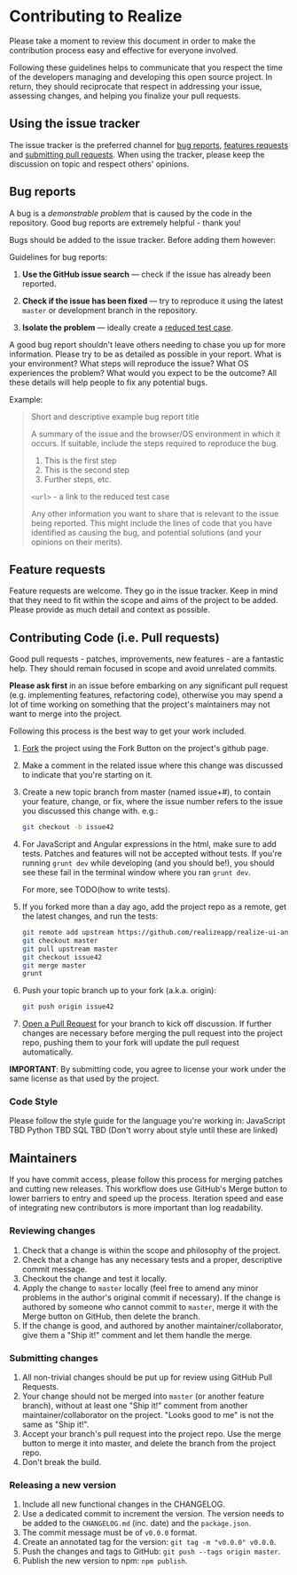 # Contributing to Realize

Please take a moment to review this document in order to make the contribution
process easy and effective for everyone involved.

Following these guidelines helps to communicate that you respect the time of
the developers managing and developing this open source project. In return,
they should reciprocate that respect in addressing your issue, assessing
changes, and helping you finalize your pull requests.


## Using the issue tracker

The issue tracker is the preferred channel for [bug reports](#bugs),
[features requests](#features) and [submitting pull requests](#pull-requests).
When using the tracker, please keep the discussion on topic and respect others' opinions.


<a name="bugs"></a>
## Bug reports

A bug is a _demonstrable problem_ that is caused by the code in the repository.
Good bug reports are extremely helpful - thank you!

Bugs should be added to the issue tracker.  Before adding them however:

Guidelines for bug reports:

1. **Use the GitHub issue search** &mdash; check if the issue has already been
   reported.

2. **Check if the issue has been fixed** &mdash; try to reproduce it using the
   latest `master` or development branch in the repository.

3. **Isolate the problem** &mdash; ideally create a [reduced test
   case](http://css-tricks.com/6263-reduced-test-cases/).

A good bug report shouldn't leave others needing to chase you up for more
information. Please try to be as detailed as possible in your report. What is
your environment? What steps will reproduce the issue? What OS experiences the
problem? What would you expect to be the outcome? All these details will help
people to fix any potential bugs.

Example:

> Short and descriptive example bug report title
>
> A summary of the issue and the browser/OS environment in which it occurs. If
> suitable, include the steps required to reproduce the bug.
>
> 1. This is the first step
> 2. This is the second step
> 3. Further steps, etc.
>
> `<url>` - a link to the reduced test case
>
> Any other information you want to share that is relevant to the issue being
> reported. This might include the lines of code that you have identified as
> causing the bug, and potential solutions (and your opinions on their
> merits).


<a name="features"></a>
## Feature requests

Feature requests are welcome.  They go in the issue tracker.  Keep in mind that they need to fit within the scope and aims of the project to be added.  Please provide as much detail and context as possible.


<a name="pull-requests"></a>
## Contributing Code (i.e. Pull requests)

Good pull requests - patches, improvements, new features - are a fantastic
help. They should remain focused in scope and avoid unrelated commits.

**Please ask first** in an issue before embarking on any significant pull
request (e.g. implementing features, refactoring code), otherwise you may spend
a lot of time working on something that the project's maintainers may not
want to merge into the project.

Following this process is the best way to get your work included.

1. [Fork](http://help.github.com/fork-a-repo/) the project using the Fork Button on the project's github page.

2. Make a comment in the related issue where this change was discussed to indicate that you're starting on it.

3. Create a new topic branch from master (named issue+#), to contain your feature, change, or fix, where the
   issue number refers to the issue you discussed this change with. e.g.:

   ```bash
   git checkout -b issue42
   ```

4. For JavaScript and Angular expressions in the html, make sure to add tests.
   Patches and features will not be accepted without tests. If you're running `grunt dev` while developing (and you should be!), you should see these fail in the terminal window where you ran `grunt dev`.

   For more, see TODO(how to write tests).

5. If you forked more than a day ago, add the project repo as a remote, get the latest changes, and run the tests:

   ```bash
   git remote add upstream https://github.com/realizeapp/realize-ui-angular
   git checkout master
   git pull upstream master
   git checkout issue42
   git merge master
   grunt
   ```

6. Push your topic branch up to your fork (a.k.a. origin):

   ```bash
   git push origin issue42
   ```

7. [Open a Pull Request](https://help.github.com/articles/using-pull-requests/)
    for your branch to kick off discussion.  If further changes are necessary
    before merging the pull request into the project repo, pushing them
    to your fork will update the pull request automatically.

**IMPORTANT**: By submitting code, you agree to license your work under the
same license as that used by the project.

<a name="style"></a>
### Code Style

Please follow the style guide for the language you're working in:
JavaScript TBD
Python TBD
SQL TBD
(Don't worry about style until these are linked)

<a name="maintainers"></a>
## Maintainers

If you have commit access, please follow this process for merging patches and cutting new releases.  This workflow does use GitHub's Merge button to lower barriers to entry and speed up the process.  Iteration speed and ease of integrating new contributors is more important than log readability.

### Reviewing changes

1. Check that a change is within the scope and philosophy of the project.
2. Check that a change has any necessary tests and a proper, descriptive commit message.
3. Checkout the change and test it locally.
4. Apply the change to `master` locally (feel free to amend any minor problems in the author's
   original commit if necessary).  If the change is authored by someone who cannot commit to
   `master`, merge it with the Merge button on GitHub, then delete the branch.
5. If the change is good, and authored by another maintainer/collaborator, give
   them a "Ship it!" comment and let them handle the merge.

### Submitting changes

1. All non-trivial changes should be put up for review using GitHub Pull
   Requests.
2. Your change should not be merged into `master` (or another feature branch),
   without at least one "Ship it!" comment from another maintainer/collaborator
   on the project. "Looks good to me" is not the same as "Ship it!".
3. Accept your branch's pull request into the project repo.  Use the merge button to merge it into master, and delete the branch from the project repo.
4. Don't break the build.

### Releasing a new version

1. Include all new functional changes in the CHANGELOG.
2. Use a dedicated commit to increment the version. The version needs to be
   added to the `CHANGELOG.md` (inc. date) and the `package.json`.
3. The commit message must be of `v0.0.0` format.
4. Create an annotated tag for the version: `git tag -m "v0.0.0" v0.0.0`.
5. Push the changes and tags to GitHub: `git push --tags origin master`.
6. Publish the new version to npm: `npm publish`.
